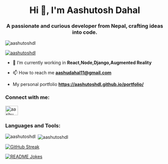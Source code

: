 <h1 align="center">Hi 👋, I'm Aashutosh Dahal</h1>
<h3 align="center">A passionate and curious developer from Nepal, crafting ideas into code.</h3>
<p align="left"> <img src="https://komarev.com/ghpvc/?username=aashutoshdl&label=Profile%20views&color=0e75b6&style=flat" alt="aashutoshdl" /> </p>

<p align="left"> <a href="https://github.com/ryo-ma/github-profile-trophy"><img src="https://github-profile-trophy.vercel.app/?username=aashutoshdl" alt="aashutoshdl" /></a> </p>

- 🌱 I’m currently working in **React,Node,Django,Augmented Reality**

- 📫 How to reach me **aashudahal11@gmail.com**  
- My personal portfolio **https://aashutoshdl.github.io/portfolio/**

<h3 align="left">Connect with me:</h3>
<p align="left">
<a href="https://instagram.com/aashu_dahal" target="blank"><img align="center" src="https://raw.githubusercontent.com/rahuldkjain/github-profile-readme-generator/master/src/images/icons/Social/instagram.svg" alt="aashu_dahal" height="30" width="40" /></a>
</p>

<h3 align="left">Languages and Tools:</h3>

<p><img align="left" src="https://github-readme-stats.vercel.app/api/top-langs?username=aashutoshdl&show_icons=true&locale=en&layout=compact" alt="aashutoshdl" /></p>

<p>&nbsp;<img align="center" src="https://github-readme-stats.vercel.app/api?username=aashutoshdl&show_icons=true&locale=en" alt="aashutoshdl" /></p>

[![GitHub Streak](https://streak-stats.demolab.com?user=AashutoshDL&theme=taiga)](https://git.io/streak-stats)

<a href="https://readme-jokes.vercel.app"><img align="center" src="https://readme-jokes.vercel.app/api" alt="README Jokes"></a>
